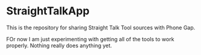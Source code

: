 StraightTalkApp
===============

This is the repository for sharing Straight Talk Tool sources with Phone Gap.

FOr now I am just experimenting with getting all of the tools to work properly.  Nothing really does anything yet.

